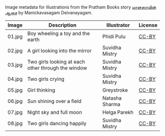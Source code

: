 Image metadata for illustrations from the Pratham Books story [மானஸாவின் ஆசை](https://storyweaver.org.in/stories/2270-manasa-wish) by Manickavasagam Deivanayagam.

Image | Description | Illustrator | License
----- | ----------- | ----------- | -------
01.jpg | Boy wheeling a toy and the earth | Phidi Pulu | [CC-BY](https://creativecommons.org/licenses/by/4.0/)
02.jpg | A girl looking into the mirror | Suvidha Mistry | [CC-BY](https://creativecommons.org/licenses/by/4.0/)
03.jpg | Two girls looking at each other through the window | Suvidha Mistry | [CC-BY](https://creativecommons.org/licenses/by/4.0/)
04.jpg | Two girls crying | Suvidha Mistry | [CC-BY](https://creativecommons.org/licenses/by/4.0/)
05.jpg | Girl thinking | Greystroke | [CC-BY](https://creativecommons.org/licenses/by/4.0/)
06.jpg | Sun shining over a field | Natasha Sharma | [CC-BY](https://creativecommons.org/licenses/by/4.0/)
07.jpg | Night sky and full moon | Helga Parekh | [CC-BY](https://creativecommons.org/licenses/by/4.0/)
08.jpg | Two girls dancing happily | Suvidha Mistry | [CC-BY](https://creativecommons.org/licenses/by/4.0/)